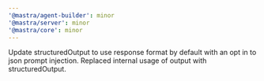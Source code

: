 ```yaml
---
'@mastra/agent-builder': minor
'@mastra/server': minor
'@mastra/core': minor
---
```


Update structuredOutput to use response format by default with an opt in to json prompt injection.
Replaced internal usage of output with structuredOutput.
